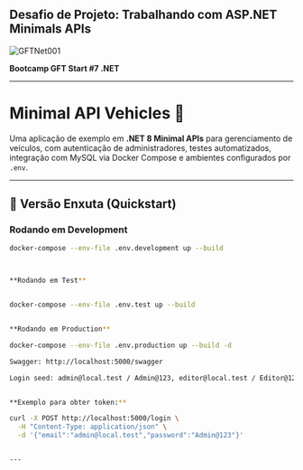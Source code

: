 ## Desafio de Projeto:  Trabalhando com ASP.NET Minimals APIs

![GFTNet001](https://github.com/user-attachments/assets/53b03495-a48d-4248-a775-5de04bd979cc)


**Bootcamp GFT Start #7 .NET**

---

# Minimal API Vehicles 🚗

Uma aplicação de exemplo em **.NET 8 Minimal APIs** para gerenciamento de veículos, com autenticação de administradores, testes automatizados, integração com MySQL via Docker Compose e ambientes configurados por `.env`.

---

## 🚀 Versão Enxuta (Quickstart)

### Rodando em Development
```bash
docker-compose --env-file .env.development up --build



**Rodando em Test**


docker-compose --env-file .env.test up --build


**Rodando em Production**

docker-compose --env-file .env.production up --build -d

Swagger: http://localhost:5000/swagger

Login seed: admin@local.test / Admin@123, editor@local.test / Editor@123


**Exemplo para obter token:**

curl -X POST http://localhost:5000/login \
  -H "Content-Type: application/json" \
  -d '{"email":"admin@local.test","password":"Admin@123"}'


---



